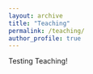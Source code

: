 ```yaml
---
layout: archive
title: "Teaching"
permalink: /teaching/
author_profile: true
---
```

Testing Teaching!

